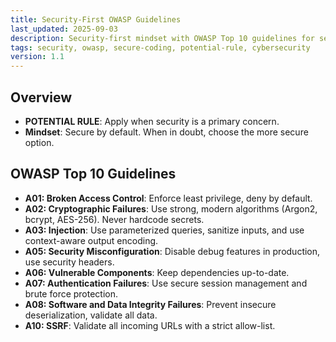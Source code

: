 ```yaml
---
title: Security-First OWASP Guidelines
last_updated: 2025-09-03
description: Security-first mindset with OWASP Top 10 guidelines for secure coding practices
tags: security, owasp, secure-coding, potential-rule, cybersecurity
version: 1.1
---
```


## Overview

- **POTENTIAL RULE**: Apply when security is a primary concern.
- **Mindset**: Secure by default. When in doubt, choose the more secure option.

## OWASP Top 10 Guidelines

- **A01: Broken Access Control**: Enforce least privilege, deny by default.
- **A02: Cryptographic Failures**: Use strong, modern algorithms (Argon2, bcrypt, AES-256). Never hardcode secrets.
- **A03: Injection**: Use parameterized queries, sanitize inputs, and use context-aware output encoding.
- **A05: Security Misconfiguration**: Disable debug features in production, use security headers.
- **A06: Vulnerable Components**: Keep dependencies up-to-date.
- **A07: Authentication Failures**: Use secure session management and brute force protection.
- **A08: Software and Data Integrity Failures**: Prevent insecure deserialization, validate all data.
- **A10: SSRF**: Validate all incoming URLs with a strict allow-list.
